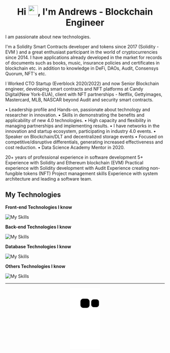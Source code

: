 <h1 align="center">Hi <img src="https://camo.githubusercontent.com/e8e7b06ecf583bc040eb60e44eb5b8e0ecc5421320a92929ce21522dbc34c891/68747470733a2f2f6d656469612e67697068792e636f6d2f6d656469612f6876524a434c467a6361737252346961377a2f67697068792e676966" height="30" width="30" />, I'm Andrews -  Blockchain Engineer</h1>

I am passionate about new technologies.


I'm a Solidity Smart Contracts developer and tokens since 2017 (Solidity -EVM ) and a great enthusiast participant in the world of cryptocurrencies since 2014. I have applications already developed in the market for records of documents such as books, music, insurance policies and certificates in blockchain etc. in addition to knowledge in DeFi, DAOs, Audit, Consensys Quorum, NFT's etc.

I Worked CTO Startup (Everblock 2020/2022) and now Senior Blockchain engineer, developing smart contracts and NFT platforms at Candy Digital(New York-EUA), client with NFT partnerships - Netflix, Gettyimages, Mastercard, MLB, NASCAR beyond Audit and security smart contracts.

• Leadership profile and Hands-on, passionate about technology and researcher in innovation.
• Skills in demonstrating the benefits and applicability of new 4.0 technologies.
• High capacity and flexibility in managing partnerships and implementing results.
• I have networks in the innovation and startup ecosystem, participating in industry 4.0 events.
• Speaker on Blockchain/DLT and decentralized storage events
• Focused on competitive/disruptive differentials, generating increased effectiveness and cost reduction.
• Data Science Academy Mentor in 2020.


20+ years of professional experience in software development
5+ Experience with Solidity and Ethereum blockchain (EVM)
Practical experience with Solidity development with Audit
Experience creating non-fungible tokens (NFT) 
Project management skills
Experience with system architecture and leading a software team.


## My Technologies

**Front-end Technologies I know**

![My Skills](https://skillicons.dev/icons?i=react,nextjs,html,css,js,ts,jquery)

**Back-end Technologies I know**

![My Skills](https://skillicons.dev/icons?i=solidity,nodejs,js,ts)

**Database Technologies I know**

![My Skills](https://skillicons.dev/icons?i=mongodb,mysql,postgres,sqlserver)

**Others Technologies I know**

![My Skills](https://skillicons.dev/icons?i=docker,git,redis)

---

<p align="center">
  <img src="https://raw.githubusercontent.com/Andrewsnobre/andrewsnobre/output/github-contribution-grid-snake.svg" />
</p>
